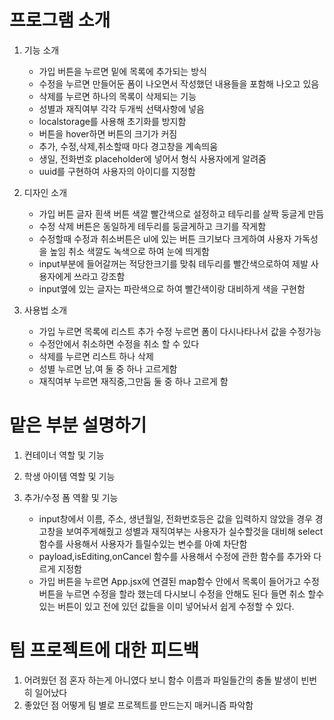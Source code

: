 # 프로그램 소개

1. 기능 소개
   - 가입 버튼을 누르면 밑에 목록에 추가되는 방식
   - 수정을 누르면 만들어둔 폼이 나오면서 작성했던 내용들을 포함해 나오고 있음
   - 삭제를 누르면 하나의 목록이 삭제되는 기능
   - 성별과 재직여부 각각 두개씩 선택사항에 넣음
   - localstorage를 사용해 초기화를 방지함
   - 버튼을 hover하면 버튼의 크기가 커짐
   - 추가, 수정,삭제,취소할때 마다 경고창을 계속띄움
   - 생일, 전화번호 placeholder에 넣어서 형식 사용자에게 알려줌
   - uuid를 구현하여 사용자의 아이디를 지정함
2. 디자인 소개

   - 가입 버튼 글자 흰색 버튼 색깔 빨간색으로 설정하고 테두리를 살짝 둥글게 만듬
   - 수정 삭제 버튼은 동일하게 테두리를 둥글게하고 크기를 작게함
   - 수정할때 수정과 취소버튼은 ul에 있는 버튼 크기보다 크게하여 사용자 가독성을 높임 취소 색깔도 녹색으로 하여 눈에 띄게함
   - input부분에 들어갈꺼는 적당한크기를 맞춰 테두리를 빨간색으로하여 제발 사용자에게 쓰라고 강조함
   - input옆에 있는 글자는 파란색으로 하여 빨간색이랑 대비하게 색을 구현함

3. 사용법 소개
   - 가입 누르면 목록에 리스트 추가 수정 누르면 폼이 다시나타나서 값을 수정가능
   - 수정안에서 취소하면 수정을 취소 할 수 있다
   - 삭제를 누르면 리스트 하나 삭제
   - 성별 누르면 남,여 둘 중 하나 고르게함
   - 재직여부 누르면 재직중,그만둠 둘 중 하나 고르게 함

# 맡은 부분 설명하기

1. 컨테이너 역할 및 기능

2. 학생 아이템 역할 및 기능

3. 추가/수정 폼 역활 및 기능
   - input창에서 이름, 주소, 생년월일, 전화번호등은 값을 입력하지 않았을 경우 경고창을 보여주게해줬고 성별과 재직여부는 사용자가 실수할것을 대비해 select함수를 사용해서 사용자가 틀릴수있는 변수를 아예 차단함
   - payload,isEditing,onCancel 함수를 사용해서 수정에 관한 함수를 추가와 다르게 지정함
   - 가입 버튼을 누르면 App.jsx에 연결된 map함수 안에서 목록이 들어가고 수정 버튼을 누르면 수정을 할라 했는데 다시보니 수정을 안해도 된다 들면 취소 할수 있는 버튼이 있고 전에 있던 값들을 이미 넣어놔서 쉽게 수정할 수 있다.

# 팀 프로젝트에 대한 피드백

1. 어려웠던 점
   혼자 하는게 아니였다 보니 함수 이름과 파일들간의 충돌 발생이 빈번히 일어났다
2. 좋았던 점
   어떻게 팀 별로 프로젝트를 만드는지 매커니즘 파악함
   <!-- 작성완료 -->
